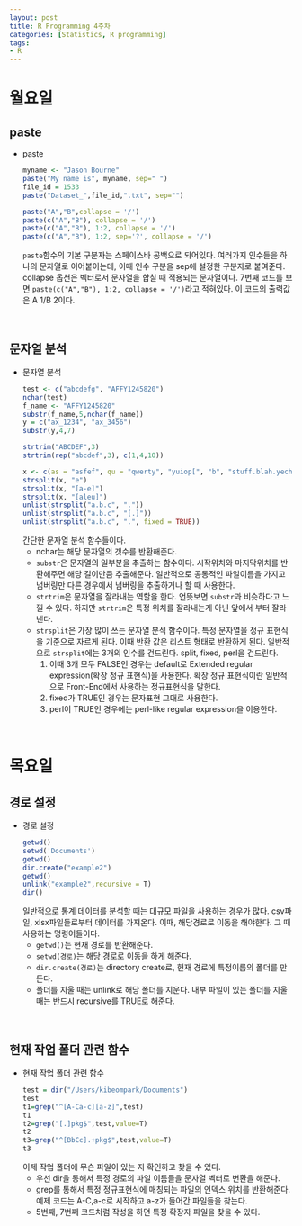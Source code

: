 ```yaml
---
layout: post
title: R Programming 4주차
categories: [Statistics, R programming]
tags:
- R
---
```

 


# 월요일
## paste
* paste
    ```R
    myname <- "Jason Bourne"
    paste("My name is", myname, sep=" ")
    file_id = 1533
    paste("Dataset_",file_id,".txt", sep="")

    paste("A","B",collapse = '/')
    paste(c("A","B"), collapse = '/')
    paste(c("A","B"), 1:2, collapse = '/')
    paste(c("A","B"), 1:2, sep='?', collapse = '/')
    ```
    `paste`함수의 기본 구분자는 스페이스바 공백으로 되어있다.
    여러가지 인수들을 하나의 문자열로 이어붙이는데, 이때 인수 구분을 sep에 설정한 구분자로 붙여준다.
    collapse 옵션은 벡터로서 문자열을 합칠 때 적용되는 문자열이다.
    7번째 코드를 보면 `paste(c("A","B"), 1:2, collapse = '/')`라고 적혀있다.
    이 코드의 출력값은 A 1/B 2이다.
<br>

## 문자열 분석
* 문자열 분석
    ```R
    test <- c("abcdefg", "AFFY1245820")
    nchar(test)
    f_name <- "AFFY1245820"
    substr(f_name,5,nchar(f_name))
    y = c("ax_1234", "ax_3456")
    substr(y,4,7)

    strtrim("ABCDEF",3)
    strtrim(rep("abcdef",3), c(1,4,10))

    x <- c(as = "asfef", qu = "qwerty", "yuiop[", "b", "stuff.blah.yech")
    strsplit(x, "e")
    strsplit(x, "[a-e]")
    strsplit(x, "[aleu]")
    unlist(strsplit("a.b.c", "."))
    unlist(strsplit("a.b.c", "[.]"))
    unlist(strsplit("a.b.c", ".", fixed = TRUE))
    ```
    간단한 문자열 분석 함수들이다.
    - nchar는 해당 문자열의 갯수를 반환해준다.
    - `substr`은 문자열의 일부분을 추출하는 함수이다.
    시작위치와 마지막위치를 반환해주면 해당 길이만큼 추출해준다.
    일반적으로 공통적인 파일이름을 가지고 넘버링만 다른 경우에서 넘버링을 추출하거나 할 때 사용한다.
    - `strtrim`은 문자열을 잘라내는 역할을 한다. 언뜻보면 `substr`과 비슷하다고 느낄 수 있다. 하지만 `strtrim`은 특정 위치를 잘라내는게 아닌 앞에서 부터 잘라낸다.
    - `strsplit`은 가장 많이 쓰는 문자열 분석 함수이다.
    특정 문자열을 정규 표현식을 기준으로 자르게 된다. 이때 반환 값은 리스트 형태로 반환하게 된다.
    일반적으로 `strsplit`에는 3개의 인수를 건드린다. split, fixed, perl을 건드린다.
        1. 이때 3개 모두 FALSE인 경우는 default로 Extended regular expression(확장 정규 표현식)을 사용한다.
        확장 정규 표현식이란 일반적으로 Front-End에서 사용하는 정규표현식을 말한다.
        2. fixed가 TRUE인 경우는 문자표현 그대로 사용한다.
        3. perl이 TRUE인 경우에는 perl-like regular expression을 이용한다.
<br>

# 목요일
## 경로 설정
* 경로 설정
    ```R
    getwd()
    setwd('Documents')
    getwd()
    dir.create("example2")
    getwd()
    unlink("example2",recursive = T)
    dir()
    ```
    일반적으로 통계 데이터를 분석할 때는 대규모 파일을 사용하는 경우가 많다. csv파일, xlsx파일들로부터 데이터를 가져온다.
    이때, 해당경로로 이동을 해야한다. 그 때 사용하는 명령어들이다.
    - `getwd()`는 현재 경로를 반환해준다.
    - `setwd(경로)`는 해당 경로로 이동을 하게 해준다.
    - `dir.create(경로)`는 directory create로, 현재 경로에 특정이름의 폴더를 만든다.
    - 폴더를 지울 때는 unlink로 해당 폴더를 지운다. 내부 파일이 있는 폴더를 지울 때는 반드시 recursive를 TRUE로 해준다.
<br>

## 현재 작업 폴더 관련 함수
* 현재 작업 폴더 관련 함수
    ```R
    test = dir("/Users/kibeompark/Documents")
    test
    t1=grep("^[A-Ca-c][a-z]",test)
    t1
    t2=grep("[.]pkg$",test,value=T)
    t2
    t3=grep("^[BbCc].+pkg$",test,value=T)
    t3
    ```
    이제 작업 폴더에 무슨 파일이 있는 지 확인하고 찾을 수 있다.
    - 우선 dir을 통해서 특정 경로의 파일 이름들을 문자열 벡터로 변환을 해준다.
    - grep를 통해서 특정 정규표현식에 매칭되는 파일의 인덱스 위치를 반환해준다. 예제 코드는 A-C,a-c로 시작하고 a-z가 들어간 파일들을 찾는다.
    - 5번째, 7번째 코드처럼 작성을 하면 특정 확장자 파일을 찾을 수 있다.  

